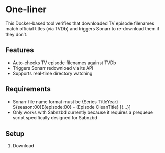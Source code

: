 # One-liner

This Docker-based tool verifies that downloaded TV episode filenames match official titles (via TVDb) and triggers Sonarr to re-download them if they don’t.

## Features

- Auto-checks TV episode filenames against TVDb
- Triggers Sonarr redownload via its API
- Supports real-time directory watching

## Requirements
- Sonarr file name format must be {Series TitleYear} - S{season:00}E{episode:00} - {Episode CleanTitle} [{...}]
- Only works with Sabnzbd currently because it requires a prequeue script specifically designed for Sabnzbd
  
## Setup

1. Download 
